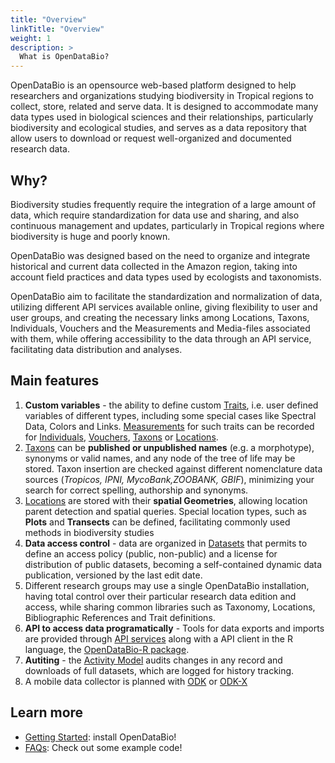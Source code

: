 ```yaml
---
title: "Overview"
linkTitle: "Overview"
weight: 1
description: >
  What is OpenDataBio?
---
```


OpenDataBio is an opensource web-based platform designed to help researchers and organizations studying biodiversity in Tropical regions to collect, store, related and serve data. It is designed to accommodate many data types used in biological sciences and their relationships, particularly biodiversity and ecological studies, and serves as a data repository that allow users to download or request well-organized and documented research data.

## Why?

Biodiversity studies frequently require the integration of a large amount of data, which require standardization for data use and sharing, and also continuous management and updates, particularly in Tropical regions where biodiversity is huge and poorly known.

OpenDataBio was designed based on the need to organize and integrate historical and current data collected in the Amazon region, taking into account field practices and data types used by ecologists and taxonomists.

OpenDataBio aim to facilitate the standardization and normalization of data, utilizing different API services available online, giving flexibility to user and user groups, and creating the necessary links among Locations, Taxons, Individuals, Vouchers and the Measurements and Media-files associated with them, while offering accessibility to the data through an API service, facilitating data distribution and analyses.

## Main features

1. **Custom variables** - the ability to define custom [Traits](/docs/concepts/trait-objects), i.e. user defined variables of different types, including some special cases like Spectral Data, Colors and Links. [Measurements](/docs/concepts/trait-objects/#measurement) for such traits can be recorded for [Individuals](/docs/concepts/core-objects/#individual), [Vouchers](/docs/concepts/core-objects/#voucher), [Taxons](/docs/concepts/core-objects/#taxon) or [Locations](/docs/concepts/core-objects/#location).
1. [Taxons](/docs/concepts/core-objects/#taxon) can be **published or unpublished names** (e.g. a morphotype), synonyms or valid names, and any node of the tree of life may be stored. Taxon insertion are checked against different nomenclature data sources (*Tropicos, IPNI, MycoBank,ZOOBANK, GBIF*), minimizing your search for correct spelling, authorship and synonyms.
1. [Locations](/docs/concepts/core-objects/#location) are stored with their **spatial Geometries**, allowing location parent detection and spatial queries. Special location types, such as **Plots** and **Transects** can be defined, facilitating commonly used methods in biodiversity studies
1. **Data access control** - data are organized in [Datasets](/docs/concepts/data-access/#dataset) that permits to define an access policy (public, non-public) and a license for distribution of public datasets, becoming a self-contained dynamic data publication, versioned by the last edit date.
1. Different research groups may use a single OpenDataBio installation, having total control over their particular research data edition and access, while sharing common libraries such as Taxonomy, Locations, Bibliographic References and Trait definitions.
1. **API to access data programatically** - Tools for data exports and imports are provided through [API services](/docs/api) along with a API client in the R language, the [OpenDataBio-R package](https://github.com/opendatabio/opendatabio-r).
1. **Autiting** - the [Activity Model](/docs/concepts/auxiliary-objects/#auditing) audits changes in any record and downloads of full datasets, which are logged for history tracking.
1. A mobile data collector is planned with [ODK](https://getodk.org/) or [ODK-X](https://odk-x.org/)

## Learn more

* [Getting Started](/docs/getting-started/): install OpenDataBio!
* [FAQs](/docs/apis/): Check out some example code!
